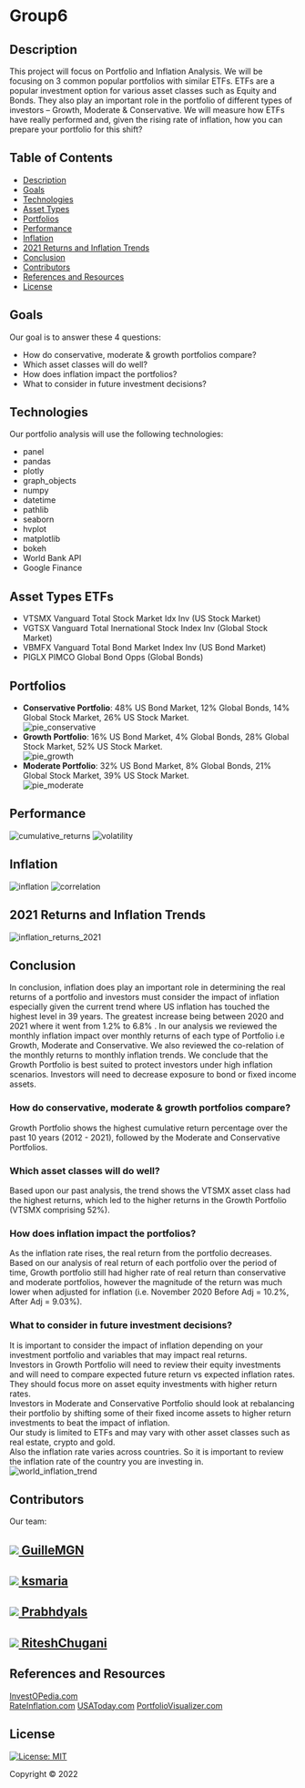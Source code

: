 # Group6

## Description
This project will focus on Portfolio and Inflation Analysis. We will be focusing on 3 common popular portfolios with similar ETFs. ETFs are a popular investment option for various asset classes such as Equity and Bonds. They also play an important role in the portfolio of different types of investors – Growth, Moderate & Conservative. We will measure how ETFs have really performed and, given the rising rate of inflation, how you can prepare your portfolio for this shift?

## Table of Contents
* [Description](#description)
* [Goals](#goals)
* [Technologies](#technologies)
* [Asset Types](#asset-types-etfs)
* [Portfolios](#portfolios)
* [Performance](#performance)
* [Inflation](#inflation)
* [2021 Returns and Inflation Trends](#2021-returns-and-inflation-trends)
* [Conclusion](#conclusion)
* [Contributors](#contributors)
* [References and Resources](#references-and-resources)
* [License](#license)


## Goals
Our goal is to answer these 4 questions: 

* How do conservative, moderate & growth portfolios compare?
* Which asset classes will do well?
* How does inflation impact the portfolios?
* What to consider in future investment decisions? 

## Technologies
Our portfolio analysis will use the following technologies: 
* panel
* pandas
* plotly
* graph_objects
* numpy
* datetime
* pathlib
* seaborn
* hvplot
* matplotlib
* bokeh
* World Bank API 
* Google Finance

## Asset Types ETFs
* VTSMX Vanguard Total Stock Market Idx Inv (US Stock Market)
* VGTSX Vanguard Total Inernational Stock Index Inv (Global Stock Market)
* VBMFX Vanguard Total Bond Market Index Inv (US Bond Market)
* PIGLX PIMCO Global Bond Opps (Global Bonds)

## Portfolios
* <b>Conservative Portfolio</b>: 48% US Bond Market, 12% Global Bonds, 14% Global Stock Market, 26% US Stock Market. <br />
![pie_conservative](Images/pie_conservative.png) 
* <b>Growth Portfolio</b>: 16% US Bond Market, 4% Global Bonds, 28% Global Stock Market, 52% US Stock Market. <br />
![pie_growth](Images/pie_growth.png) 
* <b>Moderate Portfolio</b>: 32% US Bond Market, 8% Global Bonds, 21% Global Stock Market, 39% US Stock Market. <br />
![pie_moderate](Images/pie_moderate.png) 

## Performance
![cumulative_returns](Images/cumulative_returns.png) 
![volatility](Images/volatility.png) 

## Inflation
![inflation](Images/inflation.png) 
![correlation](Images/correlation.png) 

## 2021 Returns and Inflation Trends
![inflation_returns_2021](Images/inflation_returns_2021.png) 

## Conclusion
In conclusion, inflation does play an important role in determining the real returns of a portfolio and investors must consider the impact of inflation especially given the current trend
where US inflation has touched the highest level in 39 years. The greatest increase being between 2020 and 2021 where it went from 1.2% to 6.8% . In our analysis we reviewed the monthly inflation impact over monthly returns of each type of Portfolio i.e Growth, Moderate and Conservative. We also reviewed the co-relation of the monthly returns to monthly inflation trends. We conclude that the Growth Portfolio is best suited to protect investors under high inflation scenarios. Investors will need to decrease exposure to bond or fixed income assets.

### How do conservative, moderate & growth portfolios compare?
Growth Portfolio shows the highest cumulative return percentage over the past 10 years (2012 - 2021), followed by the Moderate and Conservative Portfolios. 
### Which asset classes will do well?
Based upon our past analysis, the trend shows the VTSMX asset class had the highest returns, which led to the higher returns in the Growth Portfolio (VTSMX comprising 52%). 

### How does inflation impact the portfolios?
As the inflation rate rises, the real return from the portfolio decreases. Based on our analysis of real return of each portfolio over the period of time, Growth portfolio still had higher rate of real return than conservative and moderate portfolios, however the magnitude of the return was much lower when adjusted for inflation (i.e. November 2020 Before Adj = 10.2%, After Adj = 9.03%). 

### What to consider in future investment decisions? 
It is important to consider the impact of inflation depending on your investment portfolio and variables that may impact real returns. <br />
Investors in Growth Portfolio will need to review their equity investments and will need to compare expected future return vs expected inflation rates. They should focus more on asset equity investments with higher return rates. <br />
Investors in Moderate and Conservative Portfolio should look at rebalancing their portfolio by shifting some of their fixed income assets to higher return investments to beat the impact of inflation. <br />
Our study is limited to ETFs and may vary with other asset classes such as real estate, crypto and gold. <br />
Also the inflation rate varies across countries. So it is important to review the inflation rate of the country you are investing in. <br />
![world_inflation_trend](Images/world_inflation_trend.png) 

## Contributors
Our team: 
<h2><a href="https://github.com/GuilleMGN"><img src="https://avatars.githubusercontent.com/u/73862470?s=60&v=4" /> GuilleMGN</a></h2>

<h2><a href="https://github.com/ksmaria"><img src="https://avatars.githubusercontent.com/u/93277973?s=60&v=4" /> ksmaria</a></h2>

<h2><a href="https://github.com/Prabhdyals"><img src="https://avatars.githubusercontent.com/u/93745962?s=60" /> Prabhdyals</a></h2>

<h2><a href="https://github.com/RiteshChugani"><img src="https://avatars.githubusercontent.com/u/93497343?s=60&v=4" /> RiteshChugani</a></h2>

## References and Resources
[InvestOPedia.com](https://www.investopedia.com/consumer-price-inflation-brisk-december-2021-5215608#:~:text=In%20December%202021%2C%20inflation%2C%20as,major%20contributors%20to%20overall%20inflation ) <br />
[RateInflation.com](https://www.rateinflation.com/inflation-rate/usa-historical-inflation-rate/ )
[USAToday.com](https://www.usatoday.com/story/money/2022/01/12/cpi-2021-consumer-prices-climbed-7-2021-fastest-pace-since-1982/9178235002/ )
[PortfolioVisualizer.com](https://www.portfoliovisualizer.com/ )


## License
[![License: MIT](https://img.shields.io/badge/License-MIT-yellow.svg)](https://opensource.org/licenses/MIT)

Copyright © 2022